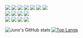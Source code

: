 
![](https://img.shields.io/badge/%E2%9C%8C-CV-green) ![](https://img.shields.io/badge/%E2%9C%8C-ML&DL-green) ![](https://img.shields.io/badge/%E2%9C%8C-Python-green) ![](https://img.shields.io/badge/%E2%9C%8C-C/C++-green) ![](https://img.shields.io/badge/%E2%9C%8C-Shell-green) ![](https://img.shields.io/badge/%E2%9C%8C-Linux-green) ![](https://img.shields.io/badge/%E2%9C%8C-Docker-green)  
![](https://img.shields.io/badge/%E2%9C%8D-AL-blue) ![](https://img.shields.io/badge/%E2%9C%8D-AutoML-blue) ![](https://img.shields.io/badge/%E2%9C%8D-RL-blue) ![](https://img.shields.io/badge/%E2%9C%8D-NLP-blue)  
![](https://img.shields.io/badge/%DB%A9-Android-lightgrey) ![](https://img.shields.io/badge/%DB%A9-Camera-lightgrey) ![](https://img.shields.io/badge/%DB%A9-Hardware-lightgrey) ![](https://img.shields.io/badge/%DB%A9-EmbeddingOS-lightgrey)  


![Junx's GitHub stats](https://github-readme-stats.vercel.app/api?username=junxnone&show_icons=true&theme=dark) 
[![Top Langs](https://github-readme-stats.vercel.app/api/top-langs/?username=junxnone&langs_count=10&hide=javascript,html,CSS,SCSS&layout=compact&custom_title=Junx+Most+Used+Languages)](https://github.com/junxnone)

